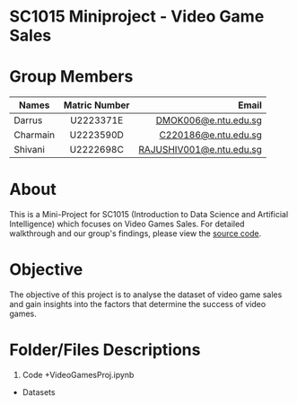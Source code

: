 # SC1015 Miniproject - Video Game Sales
# Group Members
| Names         | Matric Number | Email                    |
| ------------- |:-------------:| ------------------------:|
| Darrus        | U2223371E     | DMOK006@e.ntu.edu.sg     |
| Charmain      | U2223590D     | C220186@e.ntu.edu.sg     |
| Shivani       | U2222698C     | RAJUSHIV001@e.ntu.edu.sg |


# About
This is a Mini-Project for SC1015 (Introduction to Data Science and Artificial Intelligence) which focuses on Video Games Sales. For detailed walkthrough and our group's findings, please view the [source code](/Code/VideoGamesProj.ipynb).


# Objective
The objective of this project is to analyse the dataset of video game sales and gain insights into the factors that determine the success of video games.

# Folder/Files Descriptions
1. Code
	+VideoGamesProj.ipynb
+ Datasets
